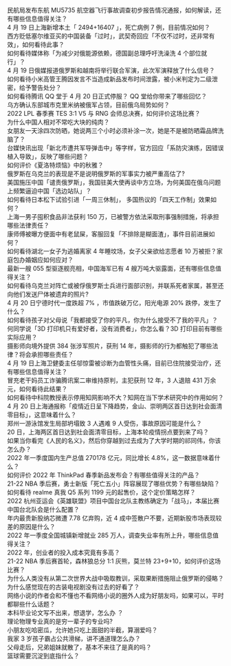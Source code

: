 民航局发布东航 MU5735 航空器飞行事故调查初步报告情况通报，如何解读，还有哪些信息值得关注？  
4 月 19 日上海新增本土「 2494+16407 」，死亡病例 7 例，目前情况如何？  
西方贬低塞尔维亚买的中国装备「过时」，武契奇回应「不仅不过时，还非常有效」，如何看待此事？  
如何看待媒体称「为减少对俄能源依赖，德国副总理呼吁洗澡洗 4 个部位就行」？  
4 月 19 日俄媒报道俄罗斯和越南将举行联合军演，此次军演释放了什么信号？  
如何看待小米高管王腾因发言不当造成新品发布时间泄露，被小米判定为二级泄密，给予警告处分？  
如何看待腾讯 QQ 堂于 4 月 20 日正式停服？ QQ 堂给你带来了哪些回忆？  
乌方确认东部城市克里米纳被俄军占领，目前俄乌局势如何？  
2022 LPL 春季赛 TES 3:1 V5 与 RNG 会师总决赛，如何评价这场比赛？  
为什么中国人相对不常吃大块的纯肉？  
女朋友一天涂四次防晒，她说两三个小时必须补涂一次，她是不是被防晒霜品牌洗脑了？  
台媒快讯出现「新北市遭共军导弹击中」等字样，官方回应「系防灾演练，因错误植入导致」，反映了哪些问题？  
如何评价《夏洛特烦恼》中的秋雅？  
俄罗斯在乌克兰的表现是不是说明俄罗斯的军事实力被严重高估了?  
美国施压中国「谴责俄罗斯」，我国驻美大使再谈中方立场，为何美国在俄乌问题上频繁逼迫中国「选边站队」？  
如何看待日本松下试验引进「一周三休制」， 多国热议的「四天工作制」效果如何？  
上海一男子囤积食品非法获利 150 万，已被警方依法采取刑事强制措施，将承担哪些法律责任？  
康师傅被曝方便面中有老鼠屎，客服回复「不排除是糊面渣」，事件目前进展如何？  
如何看待湖北一女子为逃婚离家 4 年睡坟场，女子父亲欲给志愿者 10 万被拒？家庭包办婚姻应如何应对？  
最新一艘 055 型驱逐舰亮相，中国海军已有 4 艘万吨大驱露面，还有哪些信息值得关注？  
如何看待乌克兰对阵亡或被俘俄罗斯士兵进行面部识别，并联系死者家属，甚至还向他们发送尸体被遗弃的照片?  
4 月 20 日宁德时代一度跌超 7% ，市值跌破万亿，阳光电源 20% 跌停，发生了什么？  
如何看待孩子对父母说「我都接受了你的平凡，你为什么接受不了我的平凡」？  
何同学说「3D 打印机只有爱好者，没有消费者」，你怎么看？3D 打印目前有哪些实际应用？  
摄影师向境外提供 384 张涉军照片，获刑 14 年，摄影师的行为都触犯了哪些法律？将会承担哪些责任？  
4 月 19 日上海卫健委主任邬惊雷被诊断为血管性头痛，目前已住院接受治疗，还有哪些信息值得关注？  
冒充老干妈员工诈骗腾讯案二审维持原判，主犯获刑 12 年，3 人退赔 431 万余元，如何看待此结果？  
如何看待中科院教授表示停用知网影响不大？知网在当下学术研究中的作用如何？  
4 月 20 日上海通报称「疫情近日呈下降趋势，金山、崇明两区首日达到社会面清零目标」，这意味着什么？  
郑州一游泳馆发生局部坍塌致 3 人遇难 9 人受伤，事故原因可能是什么？  
20 日，上海两区首日达到社会面清零目标，上海本轮疫情拐点要到来了吗？  
如果当你看完《人民的名义》，然后你穿越到过去成为了大学时期的祁同伟，你该怎么办？  
2022 年一季度国内生产总值 270178 亿元，同比增长 4.8%，这一数据意味着什么？  
如何评价 2022 年 ThinkPad 春季新品发布会？有哪些值得关注的产品？  
21-22 NBA 季后赛，勇士新版「死亡五小」阵容展现了哪些优势？有哪些缺陷？  
如何看待 realme 真我  Q5  系列  1199  元的起售价，这个定价策略怎样？  
2022 杭州亚运会《英雄联盟》项目中国台北队主教练确定为「战马」，本届比赛中国台北队会是什么配置？  
年内最贵新股纳芯微遭 7.78 亿弃购，近 4 成中签散户不要，近期新股市场表现较差的原因是什么？  
2022 年一季度全国城镇新增就业 285 万人，调查失业率有所上升，哪些信息值得关注？  
2022 年，创业者的投入成本究竟有多高？  
21-22 NBA 季后赛首轮，森林狼总分 1:1 灰熊，莫兰特 23+9+10，如何评价这场比赛？  
为什么人类没有从第二次世界大战中吸取教训，采取果断措施阻止俄罗斯的侵略？  
为什么感觉现在的古装电视剧没有过去的好看了？  
网络小说的作者会和不懂也不看网络小说的圈外人成为好朋友吗，如果可以，平时都聊些什么话题？  
本科毕业论文写不出来，想退学，怎么办   ？  
理论物理专业真的是穷一辈子的专业吗?  
小朋友吃哈密瓜，允许她只吃上面甜的半截，算溺爱吗？  
我家 3 岁孩子霸占公共滑梯，讲不通道理怎么办？  
父母走后，兄弟姐妹就散了，基本不来往了是真的吗？  
篮球需要沉淀到底指什么？  
